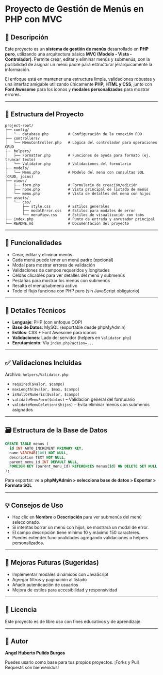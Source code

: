 # Proyecto de Gestión de Menús en PHP con MVC

## 📌 Descripción
Este proyecto es un **sistema de gestión de menús** desarrollado en **PHP puro**, utilizando una arquitectura básica **MVC (Modelo - Vista - Controlador)**. Permite crear, editar y eliminar menús y submenús, con la posibilidad de asignar un menú padre para estructurar jerárquicamente la información.

El enfoque está en mantener una estructura limpia, validaciones robustas y una interfaz amigable utilizando únicamente **PHP, HTML y CSS**, junto con **Font Awesome** para los íconos y **modales personalizados** para mostrar errores.

---

## 📁 Estructura del Proyecto

```
project-root/
├── config/
│   └── database.php         # Configuración de la conexión PDO
├── controllers/
│   └── MenuController.php   # Lógica del controlador para operaciones CRUD
├── helpers/
│   ├── Formatter.php        # Funciones de ayuda para formato (ej. truncar texto)
│   └── Validator.php        # Validaciones del formulario
├── models/
│   └── Menu.php             # Modelo del menú con consultas SQL (CRUD, joins)
├── views/
│   ├── form.php             # Formulario de creación/edición
│   ├── home.php             # Vista principal de listado de menús
│   └── menu.php             # Vista de detalles del menú con hijos
├── assets/
│   └── css/
│       ├── style.css        # Estilos generales
│       ├── modalError.css   # Estilos para modales de error
│       └── menuView.css     # Estilos de visualización con tabs
├── index.php                # Punto de entrada y enrutador principal
└── README.md                # Documentación del proyecto
```

---

## 🚀 Funcionalidades

- Crear, editar y eliminar menús
- Cada menú puede tener un menú padre (opcional)
- Modal para mostrar errores de validación
- Validaciones de campos requeridos y longitudes
- Celdas clicables para ver detalles del menú y submenús
- Pestañas para mostrar los menús con submenús
- Resalta el menú/submenú activo
- Todo el flujo funciona con PHP puro (sin JavaScript obligatorio)

---

## 🧠 Detalles Técnicos

- **Lenguaje**: PHP (con enfoque OOP)
- **Base de Datos**: MySQL (exportable desde phpMyAdmin)
- **Estilos**: CSS + Font Awesome para iconos
- **Validaciones**: Lado del servidor (helpers en `Validator.php`)
- **Enrutamiento**: Vía `index.php?action=...`

---

## ✅ Validaciones Incluidas

Archivo: `helpers/Validator.php`

- `required($valor, $campo)`
- `maxLength($valor, $max, $campo)`
- `isNullOrNumeric($valor, $campo)`
- `validateMenuForm($datos)` – Validación general del formulario
- `validateMenuDeletion($hijos)` – Evita eliminar menús con submenús asignados

---

## 🗃️ Estructura de la Base de Datos

```sql
CREATE TABLE menus (
  id INT AUTO_INCREMENT PRIMARY KEY,
  name VARCHAR(100) NOT NULL,
  description TEXT NOT NULL,
  parent_menu_id INT DEFAULT NULL,
  FOREIGN KEY (parent_menu_id) REFERENCES menus(id) ON DELETE SET NULL
);
```

Para exportar: ve a **phpMyAdmin > selecciona base de datos > Exportar > Formato SQL**

---

## 💡 Consejos de Uso

- Haz clic en **Nombre** o **Descripción** para ver submenús del menú seleccionado.
- Si intentas borrar un menú con hijos, se mostrará un modal de error.
- El campo descripción tiene mínimo 10 y máximo 150 caracteres.
- Puedes extender funcionalidades agregando validaciones o helpers personalizados.

---

## 🔄 Mejoras Futuras (Sugeridas)

- Implementar modales dinámicos con JavaScript
- Agregar filtros y paginación al listado
- Añadir autenticación de usuarios
- Mejora de estilos para accesibilidad y responsividad

---

## 🧾 Licencia
Este proyecto es de libre uso con fines educativos y de aprendizaje.

---

## 🙌 Autor
**Angel Huberto Pulido Burgos**

Puedes usarlo como base para tus propios proyectos. ¡Forks y Pull Requests son bienvenidos!

